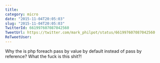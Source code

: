 ```yaml
---
title: 
category: micro
date: "2015-11-04T20:05:03"
slug: "2015-11-04T20:05:03"
TwitterId: 661997607087042560
TweetUrl: https://twitter.com/mark_philpot/status/661997607087042560
ReTweetUser: 
---
```


Why the is php foreach pass by value by default instead of pass by reference? What the fuck is this shit?!